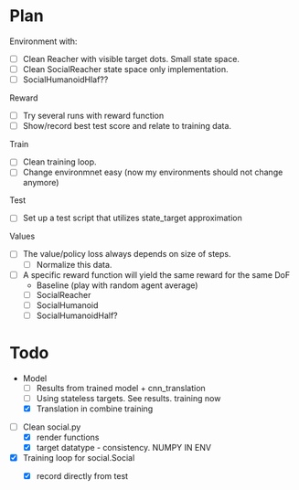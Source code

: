 # Plan

Environment with: 
* [ ] Clean Reacher with visible target dots. Small state space.
* [ ] Clean SocialReacher state space only implementation.
* [ ] SocialHumanoidHlaf??

Reward
* [ ] Try several runs with reward function
* [ ] Show/record best test score and relate to training data.

Train
* [ ] Clean training loop.
* [ ] Change environmnet easy (now my environments should not change anymore)

Test
* [ ] Set up a test script that utilizes state_target approximation

Values
* [ ] The value/policy loss always depends on size of steps.
	* [ ] Normalize this data.
* [ ] A specific reward function will yield the same reward for the same DoF
	* Baseline (play with random agent average)
	* [ ] SocialReacher
	* [ ] SocialHumanoid
	* [ ] SocialHumanoidHalf?

# Todo

* Model
	* [ ] Results from trained model + cnn_translation
	* [ ] Using stateless targets. See results. training now
	* [x] Translation in combine training

* [ ] Clean social.py
	* [x] render functions
	* [x] target datatype - consistency. NUMPY IN ENV

* [x] Training loop for social.Social
	* [x] record directly from test


